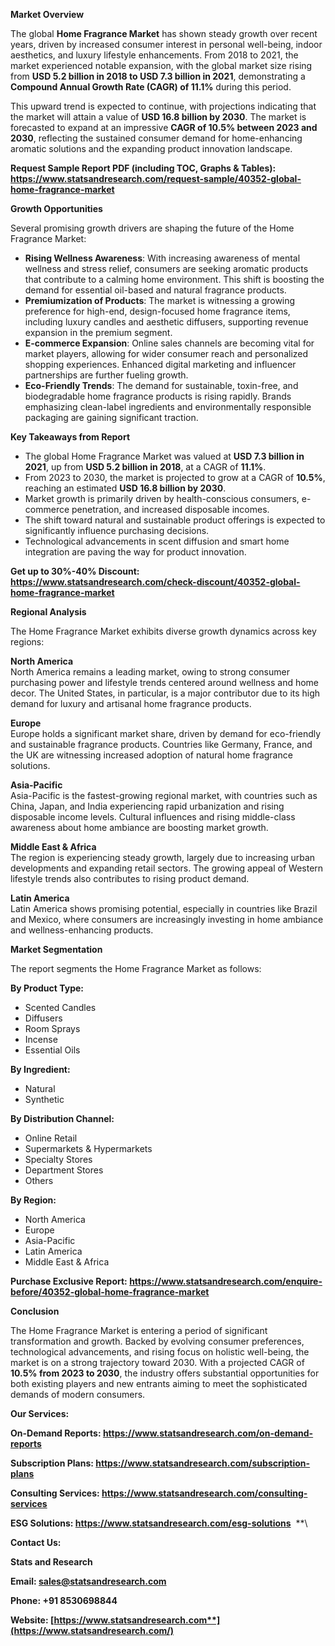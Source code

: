 ﻿**Market Overview**

The global **Home Fragrance Market** has shown steady growth over recent years, driven by increased consumer interest in personal well-being, indoor aesthetics, and luxury lifestyle enhancements. From 2018 to 2021, the market experienced notable expansion, with the global market size rising from **USD 5.2 billion in 2018 to USD 7.3 billion in 2021**, demonstrating a **Compound Annual Growth Rate (CAGR) of 11.1%** during this period.

This upward trend is expected to continue, with projections indicating that the market will attain a value of **USD 16.8 billion by 2030**. The market is forecasted to expand at an impressive **CAGR of 10.5% between 2023 and 2030**, reflecting the sustained consumer demand for home-enhancing aromatic solutions and the expanding product innovation landscape.

**Request Sample Report PDF (including TOC, Graphs & Tables): <https://www.statsandresearch.com/request-sample/40352-global-home-fragrance-market>**

**Growth Opportunities**

Several promising growth drivers are shaping the future of the Home Fragrance Market:

- **Rising Wellness Awareness**: With increasing awareness of mental wellness and stress relief, consumers are seeking aromatic products that contribute to a calming home environment. This shift is boosting the demand for essential oil-based and natural fragrance products.
- **Premiumization of Products**: The market is witnessing a growing preference for high-end, design-focused home fragrance items, including luxury candles and aesthetic diffusers, supporting revenue expansion in the premium segment.
- **E-commerce Expansion**: Online sales channels are becoming vital for market players, allowing for wider consumer reach and personalized shopping experiences. Enhanced digital marketing and influencer partnerships are further fueling growth.
- **Eco-Friendly Trends**: The demand for sustainable, toxin-free, and biodegradable home fragrance products is rising rapidly. Brands emphasizing clean-label ingredients and environmentally responsible packaging are gaining significant traction.

**Key Takeaways from Report**

- The global Home Fragrance Market was valued at **USD 7.3 billion in 2021**, up from **USD 5.2 billion in 2018**, at a CAGR of **11.1%**.
- From 2023 to 2030, the market is projected to grow at a CAGR of **10.5%**, reaching an estimated **USD 16.8 billion by 2030**.
- Market growth is primarily driven by health-conscious consumers, e-commerce penetration, and increased disposable incomes.
- The shift toward natural and sustainable product offerings is expected to significantly influence purchasing decisions.
- Technological advancements in scent diffusion and smart home integration are paving the way for product innovation.

**Get up to 30%-40% Discount: <https://www.statsandresearch.com/check-discount/40352-global-home-fragrance-market>**

**Regional Analysis**

The Home Fragrance Market exhibits diverse growth dynamics across key regions:

**North America**\
North America remains a leading market, owing to strong consumer purchasing power and lifestyle trends centered around wellness and home decor. The United States, in particular, is a major contributor due to its high demand for luxury and artisanal home fragrance products.

**Europe**\
Europe holds a significant market share, driven by demand for eco-friendly and sustainable fragrance products. Countries like Germany, France, and the UK are witnessing increased adoption of natural home fragrance solutions.

**Asia-Pacific**\
Asia-Pacific is the fastest-growing regional market, with countries such as China, Japan, and India experiencing rapid urbanization and rising disposable income levels. Cultural influences and rising middle-class awareness about home ambiance are boosting market growth.

**Middle East & Africa**\
The region is experiencing steady growth, largely due to increasing urban developments and expanding retail sectors. The growing appeal of Western lifestyle trends also contributes to rising product demand.

**Latin America**\
Latin America shows promising potential, especially in countries like Brazil and Mexico, where consumers are increasingly investing in home ambiance and wellness-enhancing products.

**Market Segmentation**

The report segments the Home Fragrance Market as follows:

**By Product Type:**

- Scented Candles
- Diffusers
- Room Sprays
- Incense
- Essential Oils

**By Ingredient:**

- Natural
- Synthetic

**By Distribution Channel:**

- Online Retail
- Supermarkets & Hypermarkets
- Specialty Stores
- Department Stores
- Others

**By Region:**

- North America
- Europe
- Asia-Pacific
- Latin America
- Middle East & Africa

**Purchase Exclusive Report: <https://www.statsandresearch.com/enquire-before/40352-global-home-fragrance-market>**

**Conclusion**

The Home Fragrance Market is entering a period of significant transformation and growth. Backed by evolving consumer preferences, technological advancements, and rising focus on holistic well-being, the market is on a strong trajectory toward 2030. With a projected CAGR of **10.5% from 2023 to 2030**, the industry offers substantial opportunities for both existing players and new entrants aiming to meet the sophisticated demands of modern consumers.

**Our Services:** 

**On-Demand Reports: <https://www.statsandresearch.com/on-demand-reports>** 

**Subscription Plans: <https://www.statsandresearch.com/subscription-plans>** 

**Consulting Services: <https://www.statsandresearch.com/consulting-services>** 

**ESG Solutions: <https://www.statsandresearch.com/esg-solutions>** 
**\


**Contact Us:** 

**Stats and Research** 

**Email: <sales@statsandresearch.com>** 

**Phone: +91 8530698844** 

**Website: [https://www.statsandresearch.com**](https://www.statsandresearch.com/)**

